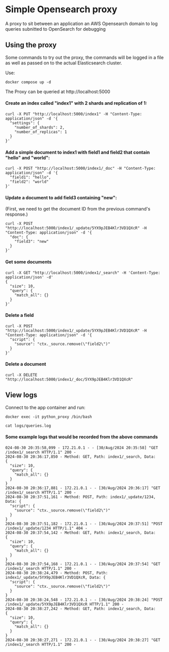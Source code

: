 # Simple Opensearch proxy
A proxy to sit between an application an AWS Opensearch domain to log queries subnitted to OpenSearch for debugging

## Using the proxy

Some commands to try out the proxy, the commands will be logged in a file as well as passed on to the actual Elasticsearch cluster.

Use:

```
docker compose up -d
```

The Proxy can be queried at http://localhost:5000

#### Create an index called "index1" with 2 shards and replication of 1:

```
curl -X PUT "http://localhost:5000/index1" -H "Content-Type: application/json" -d '{
  "settings": {
    "number_of_shards": 2,
    "number_of_replicas": 1
  }
}'
```

#### Add a simple document to index1 with field1 and field2 that contain "hello" and "world":

```
curl -X POST "http://localhost:5000/index1/_doc" -H "Content-Type: application/json" -d '{
  "field1": "hello",
  "field2": "world"
}'
```

#### Update a document to add field3 containing "new":

(First, we need to get the document ID from the previous command's response.)

```
curl -X POST "http://localhost:5000/index1/_update/5YX9pJEB4Klr3VD1QXcR" -H "Content-Type: application/json" -d '{
  "doc": {
    "field3": "new"
  }
}'
```

#### Get some documents

```
curl -X GET "http://localhost:5000/index1/_search" -H 'Content-Type: application/json' -d'
{
  "size": 10,
  "query": {
    "match_all": {}
  }
}'
```

#### Delete a field

```
curl -X POST "http://localhost:5000/index1/_update/5YX9pJEB4Klr3VD1QXcR" -H "Content-Type: application/json" -d '{
  "script": {
    "source": "ctx._source.remove(\"field2\")"
  }
}'
```

#### Delete a document

```
curl -X DELETE "http://localhost:5000/index1/_doc/5YX9pJEB4Klr3VD1QXcR"
```

## View logs

Connect to the app container and run:

```
docker exec -it python_proxy /bin/bash

cat logs/queries.log
```

#### Some example logs that would be recorded from the above commands

```
024-08-30 20:35:58,099 - 172.21.0.1 - - [30/Aug/2024 20:35:58] "GET /index1/_search HTTP/1.1" 200 -
2024-08-30 20:36:17,850 - Method: GET, Path: index1/_search, Data:
{
  "size": 10,
  "query": {
    "match_all": {}
  }
}
2024-08-30 20:36:17,881 - 172.21.0.1 - - [30/Aug/2024 20:36:17] "GET /index1/_search HTTP/1.1" 200 -
2024-08-30 20:37:51,161 - Method: POST, Path: index1/_update/1234, Data: {
  "script": {
    "source": "ctx._source.remove(\"field2\")"
  }
}
2024-08-30 20:37:51,182 - 172.21.0.1 - - [30/Aug/2024 20:37:51] "POST /index1/_update/1234 HTTP/1.1" 404 -
2024-08-30 20:37:54,142 - Method: GET, Path: index1/_search, Data:
{
  "size": 10,
  "query": {
    "match_all": {}
  }
}
2024-08-30 20:37:54,168 - 172.21.0.1 - - [30/Aug/2024 20:37:54] "GET /index1/_search HTTP/1.1" 200 -
2024-08-30 20:38:24,479 - Method: POST, Path: index1/_update/5YX9pJEB4Klr3VD1QXcR, Data: {
  "script": {
    "source": "ctx._source.remove(\"field2\")"
  }
}
2024-08-30 20:38:24,548 - 172.21.0.1 - - [30/Aug/2024 20:38:24] "POST /index1/_update/5YX9pJEB4Klr3VD1QXcR HTTP/1.1" 200 -
2024-08-30 20:38:27,242 - Method: GET, Path: index1/_search, Data:
{
  "size": 10,
  "query": {
    "match_all": {}
  }
}
2024-08-30 20:38:27,271 - 172.21.0.1 - - [30/Aug/2024 20:38:27] "GET /index1/_search HTTP/1.1" 200 -
```